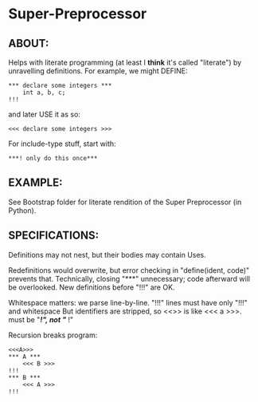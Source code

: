 Super-Preprocessor
==================


ABOUT:
-----
Helps with literate programming (at least I __think__ it's called "literate")
by unravelling definitions. For example, we might DEFINE:

    *** declare some integers ***
        int a, b, c;
    !!!

and later USE it as so:

    <<< declare some integers >>>

For include-type stuff, start with:

    ***! only do this once***


EXAMPLE:
-------
See Bootstrap folder for literate rendition of the Super Preprocessor (in Python).


SPECIFICATIONS:
--------------
Definitions may not nest,
but their bodies may contain Uses.

Redefinitions would overwrite, but error checking in "define(ident, code)" prevents that.
Technically, closing "***" unnecessary;
code afterward will be overlooked.
New definitions before "!!!" are OK.

Whitespace matters: we parse line-by-line.
"!!!" lines must have only "!!!" and whitespace
But identifiers are stripped, so <<<a>>> is like <<< a >>>.
must be "***!", not "*** !"

Recursion breaks program:

    <<<A>>>
    *** A ***
        <<< B >>>
    !!!
    *** B ***
        <<< A >>>
    !!!

